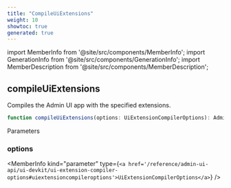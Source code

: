 ```yaml
---
title: "CompileUiExtensions"
weight: 10
showtoc: true
generated: true
---
```

<!-- This file was generated from the Vendure source. Do not modify. Instead, re-run the "docs:build" script -->
import MemberInfo from '@site/src/components/MemberInfo';
import GenerationInfo from '@site/src/components/GenerationInfo';
import MemberDescription from '@site/src/components/MemberDescription';


## compileUiExtensions

<GenerationInfo sourceFile="packages/ui-devkit/src/compiler/compile.ts" sourceLine="36" packageName="@vendure/ui-devkit" />

Compiles the Admin UI app with the specified extensions.

```ts title="Signature"
function compileUiExtensions(options: UiExtensionCompilerOptions): AdminUiAppConfig | AdminUiAppDevModeConfig
```
Parameters

### options

<MemberInfo kind="parameter" type={`<a href='/reference/admin-ui-api/ui-devkit/ui-extension-compiler-options#uiextensioncompileroptions'>UiExtensionCompilerOptions</a>`} />

